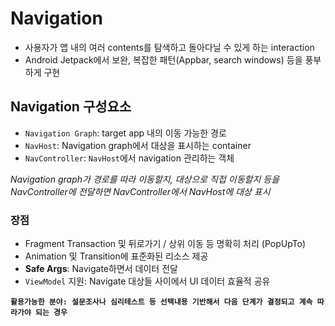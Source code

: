 # Navigation
- 사용자가 앱 내의 여러 contents를 탐색하고 돌아다닐 수 있게 하는 interaction
- Android Jetpack에서 보완, 복잡한 패턴(Appbar, search windows) 등을 풍부하게 구현

## Navigation 구성요소
- `Navigation Graph`: target app 내의 이동 가능한 경로
- `NavHost`: Navigation graph에서 대상을 표시하는 container 
- `NavController`: `NavHost`에서 navigation 관리하는 객체

*Navigation graph가 경로를 따라 이동할지, 대상으로 직접 이동할지 등을 NavController에 전달하면 NavController에서 NavHost에 대상 표시*

### 장점
- Fragment Transaction 및 뒤로가기 / 상위 이동 등 명확히 처리 (PopUpTo)
- Animation 및 Transition에 표준화된 리소스 제공
- **Safe Args**: Navigate하면서 데이터 전달
- `ViewModel` 지원: Navigate 대상들 사이에서 UI 데이터 효율적 공유

**`활용가능한 분야: 설문조사나 심리테스트 등 선택내용 기반해서 다음 단계가 결정되고 계속 따라가야 되는 경우`**

